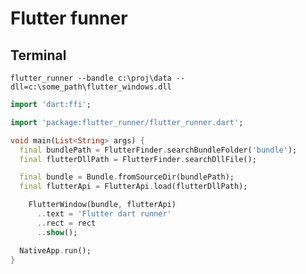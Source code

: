 # Flutter funner

## Terminal

```flutter_runner --bandle c:\proj\data --dll=c:\some_path\flutter_windows.dll```

```dart
import 'dart:ffi';

import 'package:flutter_runner/flutter_runner.dart';

void main(List<String> args) {
  final bundlePath = FlutterFinder.searchBundleFolder('bundle');
  final flutterDllPath = FlutterFinder.searchDllFile();

  final bundle = Bundle.fromSourceDir(bundlePath);
  final flutterApi = FlutterApi.load(flutterDllPath);

    FlutterWindow(bundle, flutterApi)
      ..text = 'Flutter dart runner'
      ..rect = rect
      ..show();

  NativeApp.run();
}
```
